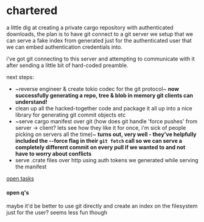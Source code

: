 # chartered

a little dig at creating a private cargo repository with authenticated downloads, the plan is to have git connect to
a git server we setup that we can serve a fake index from generated just for the authenticated user that we can embed
authentication credentials into.

i've got git connecting to this server and attempting to communicate with it after sending a little bit of hard-coded
preamble.

next steps:

- ~reverse engineer & create tokio codec for the git protocol~ **now successfully generating a repo, tree & blob in memory git clients can understand!**
- clean up all the hacked-together code and package it all up into a nice library for generating git commit objects etc
- ~serve cargo manifest over git (how does git handle 'force pushes' from server -> client? lets see how they like it for once, i'm sick of people picking on servers all the time)~ **turns out, very well - they've helpfully included the --force flag in their `git fetch` call so we can serve a completely different commit on every pull if we wanted to and not have to worry about conflicts**
- serve .crate files over http using auth tokens we generated while serving the manifest

[open tasks](https://github.com/w4/chartered/issues)

#### open q's

maybe it'd be better to use git directly and create an index on the filesystem just for the user? seems less fun though
